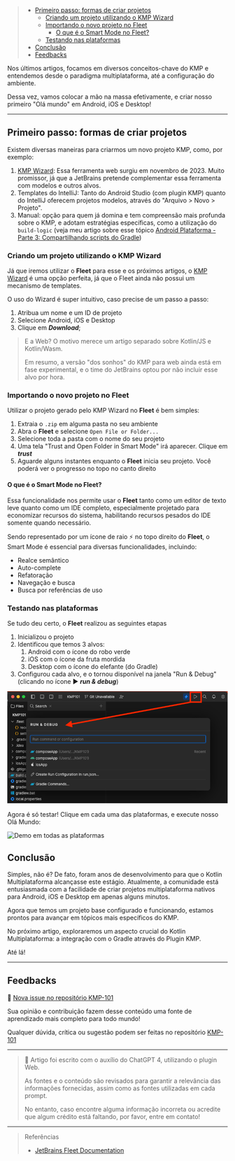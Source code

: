 > * [Primeiro passo: formas de criar projetos](#primeiro-passo-formas-de-criar-projetos)
 >   * [Criando um projeto utilizando o KMP Wizard](#criando-um-projeto-utilizando-o-kmp-wizard)
 >   * [Importando o novo projeto no Fleet](#importando-o-novo-projeto-no-fleet)
 >     * [O que é o Smart Mode no Fleet?](#o-que-é-o-smart-mode-no-fleet)
 >   * [Testando nas plataformas](#testando-nas-plataformas)
 > * [Conclusão](#conclusão)
 > * [Feedbacks](#feedbacks)

Nos últimos artigos, focamos em diversos conceitos-chave do KMP e entendemos desde o paradigma multiplataforma, até a configuração do ambiente.

Dessa vez, vamos colocar a mão na massa efetivamente, e criar nosso primeiro "Olá mundo" em Android, iOS e Desktop!

---

## Primeiro passo: formas de criar projetos

Existem diversas maneiras para criarmos um novo projeto KMP, como, por exemplo:

1. [KMP Wizard](https://kmp.jetbrains.com/): Essa ferramenta web surgiu em novembro de 2023. Muito promissor, já que a JetBrains pretende complementar essa ferramenta com modelos e outros alvos.
2. Templates do IntelliJ: Tanto do Android Studio (com plugin KMP) quanto do IntelliJ oferecem projetos modelos, através do "Arquivo > Novo > Projeto".
3. Manual: opção para quem já domina e tem compreensão mais profunda sobre o KMP, e adotam estratégias específicas, como a utilização do `build-logic` (veja meu artigo sobre esse tópico [Android Plataforma - Parte 3: Compartilhando scripts do Gradle](https://dev.to/rsicarelli/android-plataforma-parte-3-compartilhando-scripts-do-gradle-5ak3))

### Criando um projeto utilizando o KMP Wizard

Já que iremos utilizar o **Fleet** para esse e os próximos artigos, o [KMP Wizard](https://kmp.jetbrains.com/) é uma opção perfeita, já que o Fleet ainda não possui um mecanismo de templates.

O uso do Wizard é super intuitivo, caso precise de um passo a passo:
1. Atribua um nome e um ID de projeto
2. Selecione Android, iOS e Desktop
3. Clique em ***Download***;

> E a Web? O motivo merece um artigo separado sobre Kotlin/JS e Kotlin/Wasm.
>
> Em resumo, a versão "dos sonhos" do KMP para web ainda está em fase experimental, e o time do JetBrains optou por não incluir esse alvo por hora.

### Importando o novo projeto no Fleet

Utilizar o projeto gerado pelo KMP Wizard no **Fleet** é bem simples:

1. Extraia o `.zip` em alguma pasta no seu ambiente
2. Abra o **Fleet** e selecione `Open File or Folder...`
3. Selecione toda a pasta com o nome do seu projeto
4. Uma tela "Trust and Open Folder in Smart Mode" irá aparecer. Clique em ***trust***
5. Aguarde alguns instantes enquanto o **Fleet** inicia seu projeto. Você poderá ver o progresso no topo no canto direito

#### O que é o Smart Mode no Fleet?

Essa funcionalidade nos permite usar o **Fleet** tanto como um editor de texto leve quanto como um IDE completo, especialmente projetado para economizar recursos do sistema, habilitando recursos pesados do IDE somente quando necessário.

Sendo representado por um ícone de raio ⚡️ no topo direito do **Fleet**, o Smart Mode é essencial para diversas funcionalidades, incluindo:

- Realce semântico
- Auto-complete
- Refatoração
- Navegação e busca
- Busca por referências de uso

### Testando nas plataformas

Se tudo deu certo, o **Fleet** realizou as seguintes etapas
1. Inicializou o projeto
2. Identificou que temos 3 alvos:
   1. Android com o ícone do robo verde
   2. iOS com o ícone da fruta mordida
   3. Desktop com o ícone do elefante (do Gradle)
3. Configurou cada alvo, e o tornou disponível na janela "Run & Debug" (clicando no ícone ▶️ ***run & debug***)

![Executando o projeto no Fleet](https://github.com/rsicarelli/KMP-101/blob/main/posts/assets/fleet-hello-world-run.png?raw=true)

Agora é só testar! Clique em cada uma das plataformas, e execute nosso Olá Mundo:

![Demo em todas as plataformas](https://github.com/rsicarelli/KMP-101/blob/main/posts/assets/hello-world-kmp-compose.gif?raw=true)

## Conclusão
Simples, não é? De fato, foram anos de desenvolvimento para que o Kotlin Multiplataforma alcançasse este estágio. Atualmente, a comunidade está entusiasmada com a facilidade de criar projetos multiplataforma nativos para Android, iOS e Desktop em apenas alguns minutos.

Agora que temos um projeto base configurado e funcionando, estamos prontos para avançar em tópicos mais específicos do KMP. 

No próximo artigo, exploraremos um aspecto crucial do Kotlin Multiplataforma: a integração com o Gradle através do Plugin KMP.

Até lá!



---

## Feedbacks

🔗 [Nova issue no repositório KMP-101](https://github.com/rsicarelli/KMP101/issues/new/choose)

Sua opinião e contribuição fazem desse conteúdo uma fonte de aprendizado mais completo para todo mundo!

Qualquer dúvida, crítica ou sugestão podem ser feitas no repositório [KMP-101](https://github.com/rsicarelli/KMP101)

---

> 🤖 Artigo foi escrito com o auxílio do ChatGPT 4, utilizando o plugin Web.
>
> As fontes e o conteúdo são revisados para garantir a relevância das informações fornecidas, assim como as fontes utilizadas em cada prompt.
>
> No entanto, caso encontre alguma informação incorreta ou acredite que algum crédito está faltando, por favor, entre em contato!

---

> Referências
> - [JetBrains Fleet Documentation](https://www.jetbrains.com/help/fleet/smart-mode.html) 

